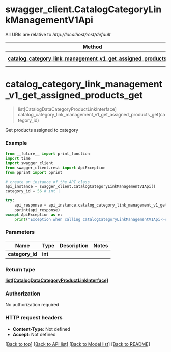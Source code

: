 # swagger_client.CatalogCategoryLinkManagementV1Api

All URIs are relative to *http://localhost/rest/default*

Method | HTTP request | Description
------------- | ------------- | -------------
[**catalog_category_link_management_v1_get_assigned_products_get**](CatalogCategoryLinkManagementV1Api.md#catalog_category_link_management_v1_get_assigned_products_get) | **GET** /V1/categories/{categoryId}/products | 


# **catalog_category_link_management_v1_get_assigned_products_get**
> list[CatalogDataCategoryProductLinkInterface] catalog_category_link_management_v1_get_assigned_products_get(category_id)



Get products assigned to category

### Example 
```python
from __future__ import print_function
import time
import swagger_client
from swagger_client.rest import ApiException
from pprint import pprint

# create an instance of the API class
api_instance = swagger_client.CatalogCategoryLinkManagementV1Api()
category_id = 56 # int | 

try: 
    api_response = api_instance.catalog_category_link_management_v1_get_assigned_products_get(category_id)
    pprint(api_response)
except ApiException as e:
    print("Exception when calling CatalogCategoryLinkManagementV1Api->catalog_category_link_management_v1_get_assigned_products_get: %s\n" % e)
```

### Parameters

Name | Type | Description  | Notes
------------- | ------------- | ------------- | -------------
 **category_id** | **int**|  | 

### Return type

[**list[CatalogDataCategoryProductLinkInterface]**](CatalogDataCategoryProductLinkInterface.md)

### Authorization

No authorization required

### HTTP request headers

 - **Content-Type**: Not defined
 - **Accept**: Not defined

[[Back to top]](#) [[Back to API list]](../README.md#documentation-for-api-endpoints) [[Back to Model list]](../README.md#documentation-for-models) [[Back to README]](../README.md)

